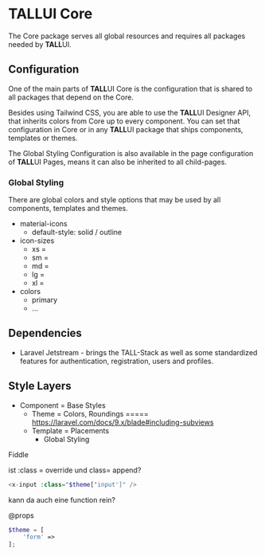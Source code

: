 # TALLUI Core

The Core package serves all global resources and requires all packages needed by **TALL**UI.

## Configuration

One of the main parts of **TALL**UI Core is the configuration that is shared to all packages that depend on the Core.

Besides using Tailwind CSS, you are able to use the **TALL**UI Designer API, that inherits colors from Core up to every component. You can set that configuration in Core or in any **TALL**UI package that ships components, templates or themes.

The Global Styling Configuration is also available in the page configuration of **TALL**UI Pages, means it can also be inherited to all child-pages.

### Global Styling

There are global colors and style options that may be used by all components, templates and themes.

- material-icons
  - default-style: solid / outline
- icon-sizes
  - xs =
  - sm =
  - md =
  - lg =
  - xl =
- colors
  - primary
  - ...

## Dependencies

- Laravel Jetstream - brings the TALL-Stack as well as some standardized features for authentication, registration, users and profiles.





## Style Layers



- Component = Base Styles
  - Theme = Colors, Roundings  ===== https://laravel.com/docs/9.x/blade#including-subviews
  - Template = Placements
    - Global Styling



Fiddle

ist :class = override und class= append?

```php
<x-input :class="$theme['input']" />
```

kann da auch eine function rein?

 @props

```php
$theme = [
	'form' => 
];
```

